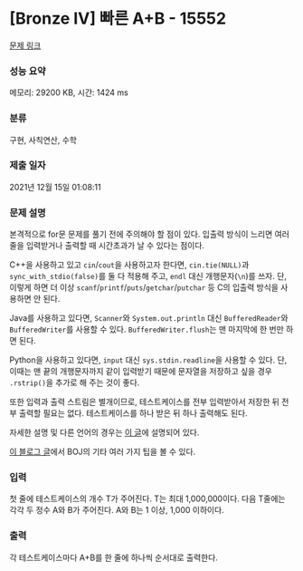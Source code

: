 # [Bronze IV] 빠른 A+B - 15552 

[문제 링크](https://www.acmicpc.net/problem/15552) 

### 성능 요약

메모리: 29200 KB, 시간: 1424 ms

### 분류

구현, 사칙연산, 수학

### 제출 일자

2021년 12월 15일 01:08:11

### 문제 설명

<p>본격적으로 for문 문제를 풀기 전에 주의해야 할 점이 있다. 입출력 방식이 느리면 여러 줄을 입력받거나 출력할 때 시간초과가 날 수 있다는 점이다.</p>

<p>C++을 사용하고 있고 <code>cin</code>/<code>cout</code>을 사용하고자 한다면, <code>cin.tie(NULL)</code>과 <code>sync_with_stdio(false)</code>를 둘 다 적용해 주고, <code>endl</code> 대신 개행문자(<code>\n</code>)를 쓰자. 단, 이렇게 하면 더 이상 <code>scanf</code>/<code>printf</code>/<code>puts</code>/<code>getchar</code>/<code>putchar</code> 등 C의 입출력 방식을 사용하면 안 된다.</p>

<p>Java를 사용하고 있다면, <code>Scanner</code>와 <code>System.out.println</code> 대신 <code>BufferedReader</code>와 <code>BufferedWriter</code>를 사용할 수 있다. <code>BufferedWriter.flush</code>는 맨 마지막에 한 번만 하면 된다.</p>

<p>Python을 사용하고 있다면, <code>input</code> 대신 <code>sys.stdin.readline</code>을 사용할 수 있다. 단, 이때는 맨 끝의 개행문자까지 같이 입력받기 때문에 문자열을 저장하고 싶을 경우 <code>.rstrip()</code>을 추가로 해 주는 것이 좋다.</p>

<p>또한 입력과 출력 스트림은 별개이므로, 테스트케이스를 전부 입력받아서 저장한 뒤 전부 출력할 필요는 없다. 테스트케이스를 하나 받은 뒤 하나 출력해도 된다.</p>

<p>자세한 설명 및 다른 언어의 경우는 <a href="http://www.acmicpc.net/board/view/22716">이 글</a>에 설명되어 있다.</p>

<p><a href="http://www.acmicpc.net/blog/view/55">이 블로그 글</a>에서 BOJ의 기타 여러 가지 팁을 볼 수 있다.</p>

### 입력 

 <p>첫 줄에 테스트케이스의 개수 T가 주어진다. T는 최대 1,000,000이다. 다음 T줄에는 각각 두 정수 A와 B가 주어진다. A와 B는 1 이상, 1,000 이하이다.</p>

### 출력 

 <p>각 테스트케이스마다 A+B를 한 줄에 하나씩 순서대로 출력한다.</p>

